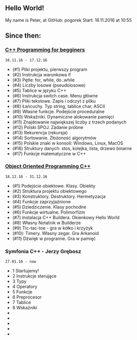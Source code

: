 
## Hello World!

My name is Peter, at GitHub: pogorek
Start: 16.11.2016 at 10:55

## Since then: 

### [C++ Programming for begginers](https://www.youtube.com/playlist?list=PLOYHgt8dIdoxx0Y5wzs7CFpmBzb40PaDo)
	16.11.16 - 17.12.16

 * (#1) Pliki projektu, pierwszy program
 * (#2) Instrukcja warunkowa if
 * (#3) Pętle: for, while, do..while
 * (#4) Liczby losowe (pseudolosowe)
 * (#5) Tablice w języku C++
 * (#6) Instrukcja switch case. Menu główne
 * (#7) Pliki tekstowe. Zapis i odczyt z pliku
 * (#8) Łańcuchy. Typ string, tablice char, ASCII
 * (#9) Własne funkcje. Podejście proceduralne
 * (#10) Wskaźniki. Dynamiczne alokowanie pamięci
 * (#11) Znajdowanie największej liczby z trzech podanych
 * (#12) Polski SPOJ. Zadanie próbne
 * (#13) Rekurencja (rekursja)
 * (#14) Sortowanie. Złożoność algorytmów
 * (#15) Polskie znaki w konsoli: Windows, Linux, MacOS
 * (#16) Struktury danych: stos, kolejka, lista, drzewo binarne
 * (#17) Funkcje matematyczne w C++
 
 ### [Object Oriented Programming C++](https://www.youtube.com/playlist?list=PLOYHgt8dIdozvOVheSRb_qPVU-4ZJA7uB)
	18.12.16 - 31.12.16
 
 * (#1) Podejście obiektowe. Klasy. Obiekty
 * (#2) Struktura projektu obiektowego
 * (#3) Konstruktory. Destruktory. Hermetyzacja
 * (#4) Funkcje zaprzyjaźnione
 * (#5) Dziedziczenie. Klasy pochodne
 * (#6) Funkcje wirtualne. Polimorfizm
 * (#7) Instalacja C++ Buildera. Okienkowy Hello World
 * (#8) Własny Notatnik w Builderze
 * (#9) Tic-tac-toe - gra w kółko i krzyżyk
 * (#10): Timery. Własny zegar. Gra Arkanoid
 * (#11) Dźwięk w programie. Gra w pamięć
 
 ### Symfonia C++ - Jerzy Grębosz
	27.01.16 - now

 * 1 Startujemy!
 * 2 Instrukcje sterujące
 * 3 Typy	
 * 4 Operatory	
 * 5 Funkcje	
 * 6 Preprocesor	
 * 7 Tablice	
 * 8 Wskaźniki
 * 	
 * 	
 * 	
 * 	
 * 	
	
	
	
	
	
	
	
	
